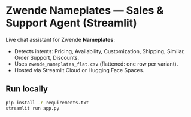 # Zwende Nameplates — Sales & Support Agent (Streamlit)

Live chat assistant for Zwende **Nameplates**:
- Detects intents: Pricing, Availability, Customization, Shipping, Similar, Order Support, Discounts.
- Uses `zwende_nameplates_flat.csv` (flattened: one row per variant).
- Hosted via Streamlit Cloud or Hugging Face Spaces.

## Run locally
```bash
pip install -r requirements.txt
streamlit run app.py

